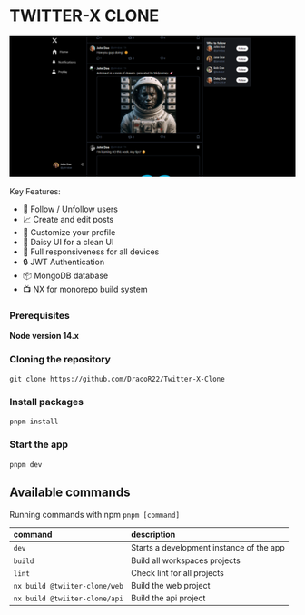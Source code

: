 # TWITTER-X CLONE

<p align="center">
<img alt='/' src="/screenshots/home.png" width="900px" height="auto"/>
</p>

Key Features:

- 🤖 Follow / Unfollow users
- 📈 Create and edit posts
- 🦾 Customize your profile
- 💎 Daisy UI for a clean UI
- 📱 Full responsiveness for all devices
- 🔒 JWT Authentication
- 📦 MongoDB database
- 📺 NX for monorepo build system


### Prerequisites

**Node version 14.x**

### Cloning the repository

```shell
git clone https://github.com/DracoR22/Twitter-X-Clone
```

### Install packages

```shell
pnpm install
```

### Start the app

```shell
pnpm dev
```

## Available commands

Running commands with npm `pnpm [command]`

| command | description                              |
| :------ | :--------------------------------------- |
| `dev`   | Starts a development instance of the app |
| `build` | Build all workspaces projects            |
| `lint`  | Check lint for all projects              |
| `nx build @twiiter-clone/web` | Build the web project           |
| `nx build @twiiter-clone/api` | Build the api project           |